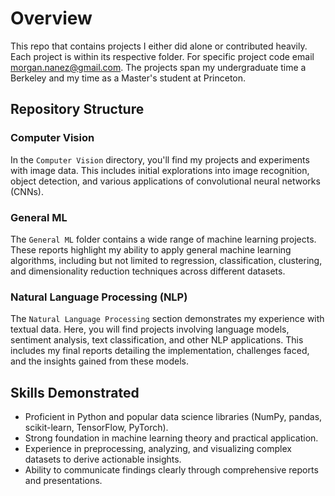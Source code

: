 # Overview

This repo that contains projects I either did alone or contributed heavily. Each project is within its respective folder. For specific project code email morgan.nanez@gmail.com. The projects span my undergraduate time a Berkeley and my time as a Master's student at Princeton.

## Repository Structure

### Computer Vision

In the `Computer Vision` directory, you'll find my projects and experiments with image data. This includes initial explorations into image recognition, object detection, and various applications of convolutional neural networks (CNNs).

### General ML

The `General ML` folder contains a wide range of machine learning projects. These reports highlight my ability to apply general machine learning algorithms, including but not limited to regression, classification, clustering, and dimensionality reduction techniques across different datasets.

### Natural Language Processing (NLP)

The `Natural Language Processing` section demonstrates my experience with textual data. Here, you will find projects involving language models, sentiment analysis, text classification, and other NLP applications. This includes my final reports detailing the implementation, challenges faced, and the insights gained from these models.

## Skills Demonstrated

- Proficient in Python and popular data science libraries (NumPy, pandas, scikit-learn, TensorFlow, PyTorch).
- Strong foundation in machine learning theory and practical application.
- Experience in preprocessing, analyzing, and visualizing complex datasets to derive actionable insights.
- Ability to communicate findings clearly through comprehensive reports and presentations.
